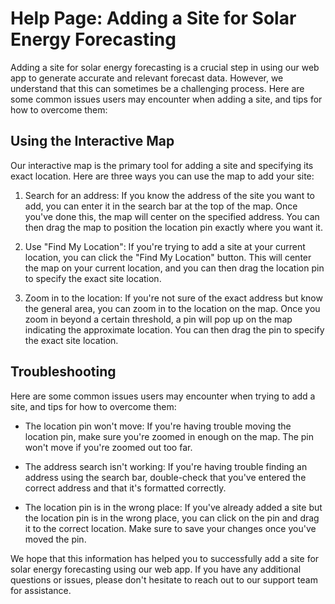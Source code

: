 # Help Page: Adding a Site for Solar Energy Forecasting

Adding a site for solar energy forecasting is a crucial step in using our web app to generate accurate and relevant forecast data. However, we understand that this can sometimes be a challenging process. Here are some common issues users may encounter when adding a site, and tips for how to overcome them:

## Using the Interactive Map

Our interactive map is the primary tool for adding a site and specifying its exact location. Here are three ways you can use the map to add your site:

1. Search for an address: If you know the address of the site you want to add, you can enter it in the search bar at the top of the map. Once you've done this, the map will center on the specified address. You can then drag the map to position the location pin exactly where you want it.

2. Use "Find My Location": If you're trying to add a site at your current location, you can click the "Find My Location" button. This will center the map on your current location, and you can then drag the location pin to specify the exact site location.

3. Zoom in to the location: If you're not sure of the exact address but know the general area, you can zoom in to the location on the map. Once you zoom in beyond a certain threshold, a pin will pop up on the map indicating the approximate location. You can then drag the pin to specify the exact site location.

## Troubleshooting

Here are some common issues users may encounter when trying to add a site, and tips for how to overcome them:

- The location pin won't move: If you're having trouble moving the location pin, make sure you're zoomed in enough on the map. The pin won't move if you're zoomed out too far.

- The address search isn't working: If you're having trouble finding an address using the search bar, double-check that you've entered the correct address and that it's formatted correctly.

- The location pin is in the wrong place: If you've already added a site but the location pin is in the wrong place, you can click on the pin and drag it to the correct location. Make sure to save your changes once you've moved the pin.

We hope that this information has helped you to successfully add a site for solar energy forecasting using our web app. If you have any additional questions or issues, please don't hesitate to reach out to our support team for assistance.
